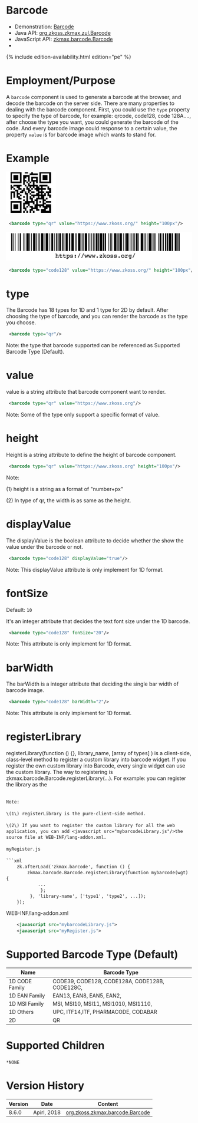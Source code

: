 

# Barcode

- Demonstration:
  [Barcode](https://blog.zkoss.org/2018/09/05/8-6-preview-barcode-and-barcodescanner/)
- Java API: [org.zkoss.zkmax.zul.Barcode](https://www.zkoss.org/javadoc/latest/zk/org/zkoss/zkmax/zul/Barcode.html)
- JavaScript API:
  [zkmax.barcode.Barcode](https://www.zkoss.org/javadoc/latest/jsdoc/classes/zkmax.barcode.Barcode.html)
- <!--REQUIRED ZK EDITION: PE -->
{% include edition-availability.html edition="pe" %}

# Employment/Purpose

A `barcode` component is used to generate a barcode at the browser, and
decode the barcode on the server side. There are many properties to
dealing with the barcode component. First, you could use the `type`
property to specify the type of barcode, for example: qrcode, code128,
code 128A...., after choose the type you want, you could generate the
barcode of the code. And every barcode image could response to a certain
value, the property `value` is for barcode image which wants to stand
for.

# Example

![](/zk_component_ref/images/qrcode.png)

```xml
 <barcode type="qr" value="https://www.zkoss.org/" height="100px"/>
```

![](/zk_component_ref/images/code128.png)

```xml
 <barcode type="code128" value="https://www.zkoss.org/" height="100px"/>
```

# type

The Barcode has 18 types for 1D and 1 type for 2D by default. After
choosing the type of barcode, and you can render the barcode as the type
you choose.

```xml
 <barcode type="qr"/>
```

Note: the type that barcode supported can be referenced as Supported
Barcode Type (Default).

# value

value is a string attribute that barcode component want to render.

```xml
 <barcode type="qr" value="https://www.zkoss.org"/>
```

Note: Some of the type only support a specific format of value.

# height

Height is a string attribute to define the height of barcode component.

```xml
 <barcode type="qr" value="https://www.zkoss.org" height="100px"/>
```

Note:

\(1\) height is a string as a format of "number+px"

\(2\) In type of qr, the width is as same as the height.

# displayValue

The displayValue is the boolean attribute to decide whether the show the
value under the barcode or not.

```xml
 <barcode type="code128" displayValue="true"/>
```

Note: This displayValue attribute is only implement for 1D format.

# fontSize

Default: `10`

It's an integer attribute that decides the text font size under the 1D
barcode.

```xml
 <barcode type="code128" fonSize="20"/>
```

Note: This attribute is only implement for 1D format.

# barWidth

The barWidth is a integer attribute that deciding the single bar width
of barcode image.

```xml
 <barcode type="code128" barWidth="2"/>
```

Note: This attribute is only implement for 1D format.

# registerLibrary

registerLibrary(function () {}, library_name, \[array of types\] ) is a
client-side, class-level method to register a custom library into
barcode widget. If you register the own custom library into Barcode,
every single widget can use the custom library. The way to registering
is zkmax.barcode.Barcode.registerLibrary(...). For example: you can
register the library as the

<script>

below.

```xml
<?script src="mybarcodeLibrary.js"?>
<script>
    ...
    zk.afterLoad('zkmax.barcode', function () {
        zkmax.barcode.Barcode.registerLibrary(function mybarcode(wgt) {
            ...
             };
         }, 'library-name', ['type1', 'type2', ...]);
    });
    ...
</script>
```

Note:

\(1\) registerLibrary is the pure-client-side method.

\(2\) If you want to register the custom library for all the web
application, you can add <javascript src="mybarcodeLibrary.js"/>the
source file at WEB-INF/lang-addon.xml.

myRegister.js

```xml
    zk.afterLoad('zkmax.barcode', function () {
        zkmax.barcode.Barcode.registerLibrary(function mybarcode(wgt) {
            ...
             };
         }, 'library-name', ['type1', 'type2', ...]);
    });
```

WEB-INF/lang-addon.xml

```xml
    <javascript src="mybarcodeLibrary.js">
    <javascript src="myRegister.js">
```

# Supported Barcode Type (Default)

| Name | Barcode Type |
|---|---|
| 1D CODE Family | CODE39, CODE128, CODE128A, CODE128B, CODE128C, |
| 1D EAN Family | EAN13, EAN8, EAN5, EAN2, |
| 1D MSI Family | MSI, MSI10, MSI11, MSI1010, MSI1110, |
| 1D Others | UPC, ITF14,ITF, PHARMACODE, CODABAR |
| 2D | QR |

# Supported Children

`*NONE`



# Version History



| Version | Date        | Content                                            |
|---------|-------------|----------------------------------------------------|
| 8.6.0   | Apirl, 2018 | [org.zkoss.zkmax.barcode.Barcode](https://www.zkoss.org/javadoc/latest/zk/org/zkoss/zkmax/barcode/Barcode.html) |


